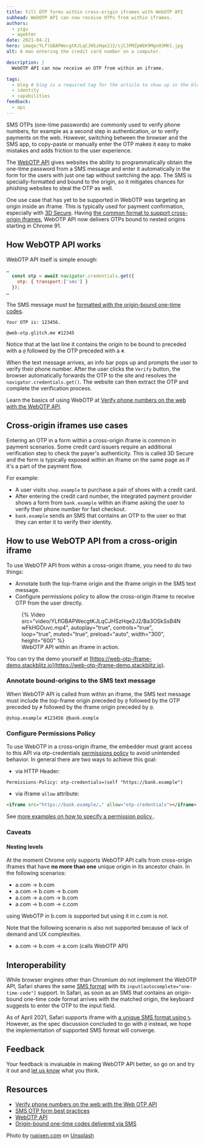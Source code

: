 ```yaml
---
title: Fill OTP forms within cross-origin iframes with WebOTP API
subhead: WebOTP API can now receive OTPs from within iframes.
authors:
  - yigu
  - agektmr
date: 2021-04-21
hero: image/YLflGBAPWecgtKJLqCJHSzHqe2J2/cjCJPMZpWEK9MgnH3MK1.jpg
alt: A man entering the credit card number on a computer.

description: |
  WebOTP API can now receive an OTP from within an iframe.

tags:
  - blog # blog is a required tag for the article to show up in the blog.
  - identity
  - capabilities
feedback:
  - api
---
```

SMS OTPs (one-time passwords) are commonly used to verify phone numbers, for
example as a second step in authentication, or to verify payments on the web. 
However, switching between the browser and the SMS app, to copy-paste or manually
enter the OTP makes it easy to make mistakes and adds friction to the user experience.

The [WebOTP API](/web-otp) gives websites the ability to programmatically
obtain the one-time password from a SMS message and enter it
automatically in the form for the users with just one tap without switching the
app. The SMS is specially-formatted and bound to the origin, so it mitigates
chances for phishing websites to steal the OTP as well.

One use case that has yet to be supported in WebOTP was targeting an origin
inside an iframe. This is typically used for payment confirmation, especially
with [3D Secure](https://en.wikipedia.org/wiki/3-D_Secure). Having [the common
format to support cross-origin
iframes](https://wicg.github.io/sms-one-time-codes/), WebOTP API now delivers
OTPs bound to nested origins starting in Chrome 91.

## How WebOTP API works

WebOTP API itself is simple enough:

```js
…
  const otp = await navigator.credentials.get({
    otp: { transport:['sms'] }
  });
…
```

The SMS message must be [formatted with the origin-bound one-time
codes](/web-otp/#format).

```text
Your OTP is: 123456.

@web-otp.glitch.me #12345
```

Notice that at the last line it contains the origin to be bound to preceded with
a `@` followed by the OTP preceded with a `#`.

When the text message arrives, an info bar pops up and prompts the user to
verify their phone number. After the user clicks the `Verify` button, the
browser automatically forwards the OTP to the site and resolves the
`navigator.credentials.get()`. The website can then extract the OTP and complete
the verification process.

Learn the basics of using WebOTP at [Verify phone numbers on the web with the
WebOTP API](/web-otp/).

## Cross-origin iframes use cases

Entering an OTP in a form within a cross-origin iframe is common in payment
scenarios. Some credit card issuers require an additional verification step to
check the payer's authenticity. This is called 3D Secure and the form is
typically exposed within an iframe on the same page as if it's a part of the
payment flow.

For example:

* A user visits `shop.example` to purchase a pair of shoes with a credit card.
* After entering the credit card number, the integrated payment provider shows a
  form from `bank.example` within an iframe asking the user to verify their
  phone number for fast checkout.
* `bank.example` sends an SMS that contains an OTP to the user so that they can
  enter it to verify their identity.

## How to use WebOTP API from a cross-origin iframe

To use WebOTP API from within a cross-origin iframe, you need to do two
things:

* Annotate both the top-frame origin and the iframe origin in the SMS text
  message.
* Configure permissions policy to allow the cross-origin iframe to receive OTP
  from the user directly.

<figure>
{% Video
  src="video/YLflGBAPWecgtKJLqCJHSzHqe2J2/Ba3OSkSsB4NwFkHGOuvc.mp4",
  autoplay="true",
  controls="true",
  loop="true",
  muted="true",
  preload="auto",
  width="300",
  height="600" %}
  <figcaption>
    WebOTP API within an iframe in action.
  </figcaption>
</figure>

You can try the demo yourself at
[https://web-otp-iframe-demo.stackblitz.io](https://web-otp-iframe-demo.stackblitz.io).

### Annotate bound-origins to the SMS text message

When WebOTP API is called from within an iframe, the SMS text message must
include the top-frame origin preceded by `@` followed by the OTP preceded by `#`
followed by the iframe origin preceded by `@`.

```text
@shop.example #123456 @bank.exmple
```

### Configure Permissions Policy

To use WebOTP in a cross-origin iframe, the embedder must grant access to this
API via otp-credentials [permissions policy](https://developer.chrome.com/docs/privacy-sandbox/permissions-policy/) to avoid unintended
behavior. In general there are two ways to achieve this goal:

- via HTTP Header:

```http
Permissions-Policy: otp-credentials=(self "https://bank.example")
```

- via iframe `allow` attribute:

```html
<iframe src="https://bank.example/…" allow="otp-credentials"></iframe>
```

See [more examples on how to specify a permission policy
](https://developer.chrome.com/docs/privacy-sandbox/permissions-policy/#example-permissions-policy-setups/).

### Caveats

#### Nesting levels

At the moment Chrome only supports WebOTP API calls from cross-origin iframes
that have **no more than one** unique origin in its ancestor chain. In the
following scenarios:

* a.com -> b.com
* a.com -> b.com -> b.com
* a.com -> a.com -> b.com
* a.com -> b.com -> c.com

using WebOTP in b.com is supported but using it in c.com is not.

Note that the following scenario is also not supported because of lack of demand
and UX complexities.

* a.com -> b.com -> a.com (calls WebOTP API)

## Interoperability

While browser engines other than Chromium do not implement the WebOTP API,
Safari shares the same [SMS format](https://wicg.github.io/sms-one-time-codes/)
with its `input[autocomplete="one-time-code"]` support. In Safari, as soon as an
SMS that contains an origin-bound one-time code format arrives with the matched
origin, the keyboard suggests to enter the OTP to the input field.

As of April 2021, Safari supports iframe with [a unique SMS format using
`%`](https://github.com/WICG/sms-one-time-codes/issues/4#issuecomment-709557866).
However, as the spec discussion concluded to go with `@` instead, we hope the
implementation of supported SMS format will converge.

## Feedback

Your feedback is invaluable in making WebOTP API better, so go on and try it out
and [let us know](https://bugs.chromium.org/p/chromium/issues/detail?id=1136506)
what you think.

## Resources

* [Verify phone numbers on the web with the Web OTP
  API](/web-otp/)
* [SMS OTP form best practices](/sms-otp-form/)
* [WebOTP API](https://wicg.github.io/web-otp/)
* [Origin-bound one-time codes delivered via
  SMS](https://wicg.github.io/sms-one-time-codes/)

Photo by [rupixen.com](https://unsplash.com/@rupixen?utm_source=unsplash&utm_medium=referral&utm_content=creditCopyText) on [Unsplash](https://unsplash.com/s/photos/online-payment?utm_source=unsplash&utm_medium=referral&utm_content=creditCopyText)
